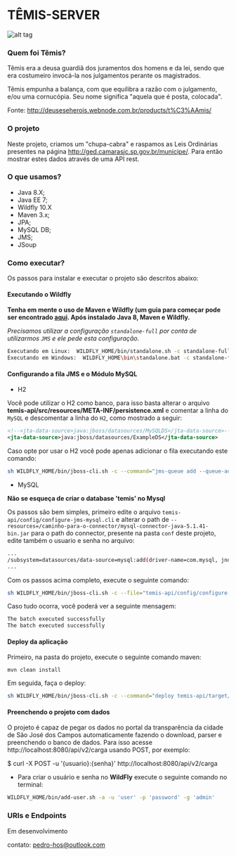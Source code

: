 # TÊMIS-SERVER

![alt tag](http://files.deuseseherois.webnode.com.br/system_preview_detail_200000053-8ee8990dc5/T%C3%AAmis.jpg)

### Quem foi Têmis?

Têmis era a deusa guardiã dos juramentos dos homens e da lei, sendo que era costumeiro invocá-la nos julgamentos perante os magistrados.

Têmis empunha a balança, com que equilibra a razão com o julgamento, e/ou uma cornucópia. Seu nome significa "aquela que é posta, colocada".

Fonte: http://deuseseherois.webnode.com.br/products/t%C3%AAmis/

### O projeto

Neste projeto, criamos um "chupa-cabra" e raspamos as Leis Ordinárias presentes na página http://ged.camarasjc.sp.gov.br/municipe/. Para então mostrar estes dados através de uma API rest.

### O que usamos?

* Java 8.X;
* Java EE 7;
* Wildfly 10.X
* Maven 3.x;
* JPA;
* MySQL DB;
* JMS;
* JSoup

### Como executar?

Os passos para instalar e executar o projeto são descritos abaixo:

#### Executando o Wildfly

**Tenha em mente o uso de Maven e Wildfly (um guia para começar pode ser encontrado [aqui](http://aprendendo-javaee.blogspot.com.br/2014/01/ola-mundo-java-web-com-maven-e-wildfly.html). Após instalado Java 8, Maven e Wildfly.**

*Precisamos utilizar a configuração `standalone-full` por conta de utilizarmos `JMS` e ele pede esta configuração.*

```bash
Executando em Linux:  WILDFLY_HOME/bin/standalone.sh -c standalone-full.xml
Executando em Windows:  WILDFLY_HOME\bin\standalone.bat -c standalone-full.xml
```
#### Configurando a fila JMS e o Módulo MySQL

* H2

Você pode utilizar o H2 como banco, para isso basta alterar o arquivo **temis-api/src/resources/META-INF/persistence.xml** e comentar a linha do `MySQL` e descomentar a linha do `H2`, como mostrado a seguir:

```xml
<!--<jta-data-source>java:jboss/datasources/MySQLDS</jta-data-source>-->
<jta-data-source>java:jboss/datasources/ExampleDS</jta-data-source>
```
Caso opte por usar o H2 você pode apenas adicionar o fila executando este comando:

```bash
sh WILDFLY_HOME/bin/jboss-cli.sh -c --command="jms-queue add --queue-address=classificaLeiQueue --entries=java:/jms/queue/classifica"
```
* MySQL

**Não se esqueça de criar o database 'temis' no Mysql**

Os passos são bem simples, primeiro edite o arquivo `temis-api/config/configure-jms-mysql.cli` e alterar o path de `--resources=/caminho-para-o-connector/mysql-connector-java-5.1.41-bin.jar` para o path do connector, presente na pasta `conf` deste projeto, edite também o usuario e senha no arquivo:

```bash
...
/subsystem=datasources/data-source=mysql:add(driver-name=com.mysql, jndi-name="java:jboss/datasources/MySQLDS", enabled=true, connection-url="jdbc:mysql://localhost:3306/temis", username=root, password=root)
...
```

Com os passos acima completo, execute o seguinte comando:

```bash
sh WILDFLY_HOME/bin/jboss-cli.sh -c --file="temis-api/config/configure-jms-mysql.cli"
```

Caso tudo ocorra, você poderá ver a seguinte mensagem:

```bash
The batch executed successfully
The batch executed successfully
```
#### Deploy da aplicação

Primeiro, na pasta do projeto, execute o seguinte comando maven:

`mvn clean install`

Em seguida, faça o deploy:

```bash
sh WILDFLY_HOME/bin/jboss-cli.sh -c --command="deploy temis-api/target/ROOT.war"
```
#### Preenchendo o projeto com dados

O projeto é capaz de pegar os dados no portal da transparência da cidade de São José dos Campos automaticamente fazendo o download, parser e preenchendo o banco de dados. Para isso acesse http://localhost:8080/api/v2/carga usando POST, por exemplo:

$ curl -X POST -u '{usuario}:{senha}' http://localhost:8080/api/v2/carga

* Para criar o usuário e senha no **WildFly** execute o seguinte comando no terminal:

```bash
WILDFLY_HOME/bin/add-user.sh -a -u 'user' -p 'password' -g 'admin'
```


### URIs e Endpoints

Em desenvolvimento

contato: pedro-hos@outlook.com
